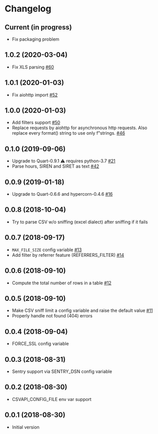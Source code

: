 # Changelog

## Current (in progress)

- Fix packaging problem

## 1.0.2 (2020-03-04)

- Fix XLS parsing [#60](https://github.com/etalab/csvapi/pull/60)

## 1.0.1 (2020-01-03)

- Fix aiohttp import [#52](https://github.com/etalab/csvapi/pull/52)

## 1.0.0 (2020-01-03)

- Add filters support [#50](https://github.com/etalab/csvapi/pull/50)
- Replace requests by aiohttp for asynchronous http requests. Also replace every format() string to use only f"strings. [#46](https://github.com/etalab/csvapi/pull/46)

## 0.1.0 (2019-09-06)

- Upgrade to Quart-0.9.1 :warning: requires python-3.7 [#21](https://github.com/opendatateam/csvapi/pull/21)
- Parse hours, SIREN and SIRET as text [#42](https://github.com/opendatateam/csvapi/pull/42)

## 0.0.9 (2019-01-18)

- Upgrade to Quart-0.6.6 and hypercorn-0.4.6 [#16](https://github.com/opendatateam/csvapi/pull/16)

## 0.0.8 (2018-10-04)

- Try to parse CSV w/o sniffing (excel dialect) after sniffing if it fails

## 0.0.7 (2018-09-17)

- `MAX_FILE_SIZE` config variable [#13](https://github.com/opendatateam/csvapi/pull/13)
- Add filter by referrer feature (REFERRERS_FILTER) [#14](https://github.com/opendatateam/csvapi/pull/14)

## 0.0.6 (2018-09-10)

- Compute the total number of rows in a table [#12](https://github.com/opendatateam/csvapi/pull/12)

## 0.0.5 (2018-09-10)

- Make CSV sniff limit a config variable and raise the default value [#11](https://github.com/opendatateam/csvapi/pull/11)
- Properly handle not found (404) errors

## 0.0.4 (2018-09-04)

- FORCE_SSL config variable

## 0.0.3 (2018-08-31)

- Sentry support via SENTRY_DSN config variable

## 0.0.2 (2018-08-30)

- CSVAPI_CONFIG_FILE env var support

## 0.0.1 (2018-08-30)

- Initial version
